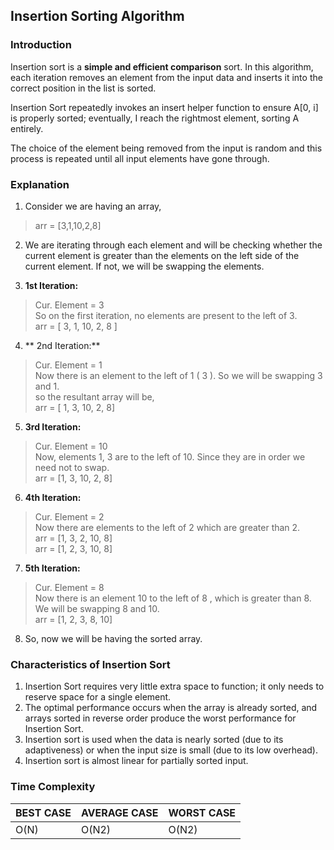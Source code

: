 ## Insertion Sorting Algorithm

### Introduction

Insertion sort is a **simple and efficient comparison** sort. In this algorithm, each iteration removes an element from the input data and inserts it into the correct position in the list is sorted.

Insertion Sort repeatedly invokes an insert helper function to ensure A[0, i] is properly sorted; eventually, I reach the rightmost element, sorting A entirely.

The choice of the element being removed from the input is random and this process is repeated until all input elements have gone through.

### Explanation

1. Consider we are having an array,
> arr = [3,1,10,2,8]

2. We are iterating through each element and will be checking whether the current element is greater than the elements on the left side of the current element. If not, we will be swapping the elements.

3. **1st Iteration:** 
> Cur. Element = 3 <br>
 So on the first iteration, no elements are present to the left of 3. <br>
 arr = [ 3, 1, 10, 2, 8 ] <br>

4. ** 2nd Iteration:**
> Cur. Element = 1 <br>
 Now there is an element to the left of 1 ( 3 ). So we will be swapping 3 and 1. <br>
 so the resultant array will be, <br>
 arr = [ 1, 3, 10, 2, 8] <br>

5. **3rd Iteration:**
> Cur. Element = 10 <br>
 Now, elements 1, 3 are to the left of 10. Since they are in order we need not to swap. <br>
 arr = [1, 3, 10, 2, 8] <br>

6. **4th Iteration:**
> Cur. Element = 2 <br>
 Now there are elements to the left of 2 which are greater than 2.  <br>
 arr = [1, 3, 2, 10, 8] <br>
 arr = [1, 2, 3, 10, 8] <br>

7. **5th Iteration:**
> Cur. Element = 8 <br>
 Now there is an element 10 to the left of 8 , which is greater than 8. <br>
 We will be swapping 8 and 10. <br>
 arr = [1, 2, 3, 8, 10] <br>

8. So, now we will be having the sorted array.


### Characteristics of Insertion Sort

1. Insertion Sort requires very little extra space to function; it only needs to reserve space for a single element.
2. The optimal performance occurs when the array is already sorted, and arrays sorted in reverse order produce the worst performance for Insertion Sort.
3. Insertion sort is used when the data is nearly sorted (due to its adaptiveness) or when the input size is small (due to its low overhead).
4. Insertion sort is almost linear for partially sorted input.


### Time Complexity

| BEST CASE | AVERAGE CASE  | WORST CASE |
|-----------|---------------|------------|
| O(N)      | O(N2)         | O(N2)      |